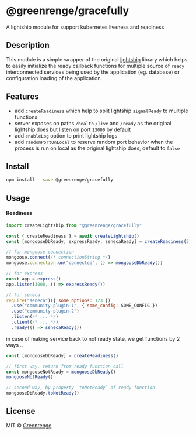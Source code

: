 # @greenrenge/gracefully

A lightship module for support kubernetes liveness and readiness

## Description

This module is a simple wrapper of the original [lightship](https://github.com/gajus/lightship#readme) library which helps to easily initialize the ready callback functions for multiple source of `ready` interconnected services being used by the application (eg. database) or configuration loading of the application.

## Features

- add `createReadiness` which help to split lightship `signalReady` to multiple functions
- server exposes on paths `/health` `/live` and `/ready` as the original lightship does but listen on port `13000` by default
- add `enableLog` option to print lightship logs
- add `randomPortOnLocal` to reserve random port behavior when the process is run on local as the original lightship does, default to `false`

## Install

```sh
npm install --save @greenrenge/gracefully
```

## Usage

#### Readiness

```javascript
import createLightship from "@greenrenge/gracefully"

const { createReadiness } = await createLightship()
const [mongooseDbReady, expressReady, senecaReady] = createReadiness(3)

// for mongoose connection
mongoose.connect(/* connectionString */)
mongoose.connection.on("connected", () => mongooseDbReady())

// for express
const app = express()
app.listen(3000, () => expressReady())

// for seneca
require("seneca")({ some_options: 123 })
  .use("community-plugin-1", { some_config: SOME_CONFIG })
  .use("community-plugin-2")
  .listen(/* ... */)
  .client(/* ... */)
  .ready(() => senecaReady())
```

in case of making service back to not ready state, we get functions by 2 ways ..

```javascript
const [mongooseDbReady] = createReadiness()

// first way, return from ready function call
const mongooseNotReady = mongooseDbReady()
mongooseNotReady()

// second way, by property `toNotReady` of ready function
mongooseDbReady.toNotReady()
```

## License

MIT © [Greenrenge](https://github.com/greenrenge)

